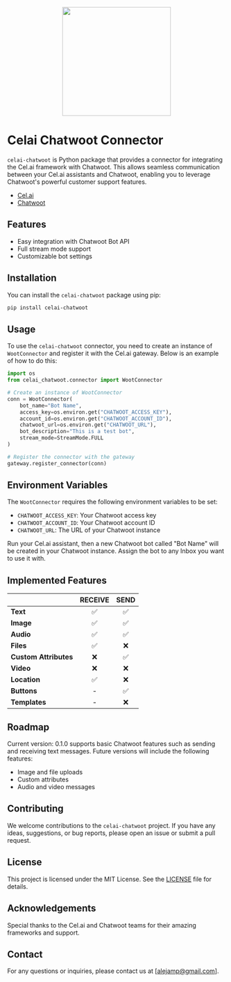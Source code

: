 <!-- A centered logo of celia -->
<p align="center">
  <img src="https://raw.githubusercontent.com/cel-ai/celai/30b489b21090e3c3f00ffea66d0ae4ac812bd839/cel/assets/celia_logo.png" width="250" />
</p>

# Celai Chatwoot Connector

`celai-chatwoot` is Python package that provides a connector for integrating the Cel.ai framework with Chatwoot. This allows seamless communication between your Cel.ai assistants and Chatwoot, enabling you to leverage Chatwoot's powerful customer support features.
- [Cel.ai](https://github.com/cel-ai/celai) 
- [Chatwoot](https://www.chatwoot.com/)

## Features

- Easy integration with Chatwoot Bot API 
- Full stream mode support
- Customizable bot settings

## Installation

You can install the `celai-chatwoot` package using pip:

```bash
pip install celai-chatwoot
```

## Usage

To use the `celai-chatwoot` connector, you need to create an instance of `WootConnector` and register it with the Cel.ai gateway. Below is an example of how to do this:

```python
import os
from celai_chatwoot.connector import WootConnector

# Create an instance of WootConnector
conn = WootConnector(
    bot_name="Bot Name",
    access_key=os.environ.get("CHATWOOT_ACCESS_KEY"),
    account_id=os.environ.get("CHATWOOT_ACCOUNT_ID"),
    chatwoot_url=os.environ.get("CHATWOOT_URL"),
    bot_description="This is a test bot",
    stream_mode=StreamMode.FULL
)

# Register the connector with the gateway
gateway.register_connector(conn)
```

## Environment Variables

The `WootConnector` requires the following environment variables to be set:

- `CHATWOOT_ACCESS_KEY`: Your Chatwoot access key
- `CHATWOOT_ACCOUNT_ID`: Your Chatwoot account ID
- `CHATWOOT_URL`: The URL of your Chatwoot instance

Run your Cel.ai assistant, then a new Chatwoot bot called "Bot Name" will be created in your Chatwoot instance. Assign the bot to any Inbox you want to use it with.

## Implemented Features

|                     | RECEIVE | SEND  |
|---------------------|:-------:|:-----:|
| **Text**            |    ✅    |   ✅   |
| **Image**           |    ✅    |   ✅   |
| **Audio**           |    ✅    |   ✅   |
| **Files**           |    ✅    |   ❌   |
| **Custom Attributes** |    ❌    |   ✅   |
| **Video**           |    ❌    |   ❌   |
| **Location**        |    ✅    |   ❌   |
| **Buttons**         |    -    |   ✅   |
| **Templates**       |    -    |   ❌   |

## Roadmap

Current version: 0.1.0 supports basic Chatwoot features such as sending and receiving text messages. Future versions will include the following features:

  - Image and file uploads
  - Custom attributes
  - Audio and video messages


## Contributing

We welcome contributions to the `celai-chatwoot` project. If you have any ideas, suggestions, or bug reports, please open an issue or submit a pull request.

## License

This project is licensed under the MIT License. See the [LICENSE](LICENSE) file for details.

## Acknowledgements

Special thanks to the Cel.ai and Chatwoot teams for their amazing frameworks and support.

## Contact

For any questions or inquiries, please contact us at [alejamp@gmail.com].